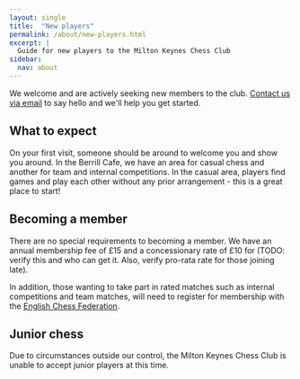 ```yaml
---
layout: single
title:  "New players"
permalink: /about/new-players.html
excerpt: |
  Guide for new players to the Milton Keynes Chess Club
sidebar:
  nav: about
---
```


We welcome and are actively seeking new members to the club. <a href="mailto:{{ 'contact@mkchessclub.co.uk' | encode_email }}">Contact us via email</a> to say hello and we'll help you get started.

## What to expect

On your first visit, someone should be around to welcome you and show you around. In the Berrill Cafe, we have an area for casual chess and another for team and internal competitions. In the casual area, players find games and play each other without any prior arrangement - this is a great place to start!

## Becoming a member

There are no special requirements to becoming a member. We have an annual membership fee of &pound;15 and a concessionary rate of &pound;10 for (TODO: verify this and who can get it. Also, verify pro-rata rate for those joining late).

In addition, those wanting to take part in rated matches such as internal competitions and team matches, will need to register for membership with the [English Chess Federation](https://www.englishchess.org.uk/ecf-membership-rates-and-joining-details/).

## Junior chess

Due to circumstances outside our control, the Milton Keynes Chess Club is unable to accept junior players at this time.